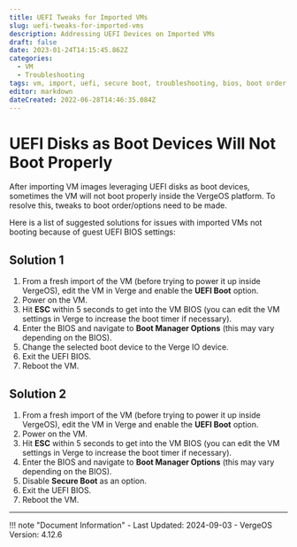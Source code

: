 ```yaml
---
title: UEFI Tweaks for Imported VMs
slug: uefi-tweaks-for-imported-vms
description: Addressing UEFI Devices on Imported VMs
draft: false
date: 2023-01-24T14:15:45.862Z
categories:
  - VM
  - Troubleshooting
tags: vm, import, uefi, secure boot, troubleshooting, bios, boot order
editor: markdown
dateCreated: 2022-06-28T14:46:35.084Z
---
```


# UEFI Disks as Boot Devices Will Not Boot Properly

After importing VM images leveraging UEFI disks as boot devices, sometimes the VM will not boot properly inside the VergeOS platform. To resolve this, tweaks to boot order/options need to be made.

Here is a list of suggested solutions for issues with imported VMs not booting because of guest UEFI BIOS settings:

## Solution 1

1. From a fresh import of the VM (before trying to power it up inside VergeOS), edit the VM in Verge and enable the **UEFI Boot** option.
2. Power on the VM.
3. Hit **ESC** within 5 seconds to get into the VM BIOS (you can edit the VM settings in Verge to increase the boot timer if necessary).
4. Enter the BIOS and navigate to **Boot Manager Options** (this may vary depending on the BIOS).
5. Change the selected boot device to the Verge IO device.
6. Exit the UEFI BIOS.
7. Reboot the VM.

## Solution 2

1. From a fresh import of the VM (before trying to power it up inside VergeOS), edit the VM in Verge and enable the **UEFI Boot** option.
2. Power on the VM.
3. Hit **ESC** within 5 seconds to get into the VM BIOS (you can edit the VM settings in Verge to increase the boot timer if necessary).
4. Enter the BIOS and navigate to **Boot Manager Options** (this may vary depending on the BIOS).
5. Disable **Secure Boot** as an option.
6. Exit the UEFI BIOS.
7. Reboot the VM.

---

!!! note "Document Information"
    - Last Updated: 2024-09-03
    - VergeOS Version: 4.12.6
